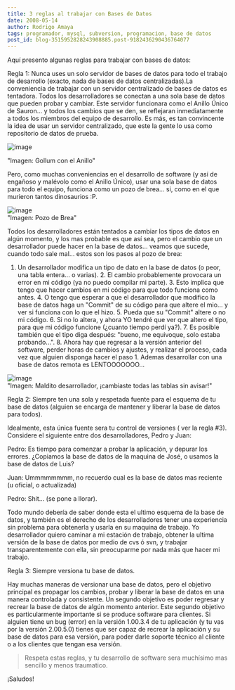 ```yaml
---
title: 3 reglas al trabajar con Bases de Datos
date: 2008-05-14
author: Rodrigo Amaya
tags: programador, mysql, subversion, programacion, base de datos
post_id: blog-3515952828243908885.post-9182436290436764077
---
```


Aquí presento algunas reglas para trabajar con bases de datos:

Regla 1: Nunca uses un solo servidor de bases de datos para todo el trabajo de desarrollo (exacto, nada de bases de datos centralizadas).La conveniencia de trabajar con un servidor centralizado de bases de datos es tentadora. Todos los desarrolladores se conectan a una sola base de datos que pueden probar y cambiar. Este servidor funcionara como el Anillo Único de Sauron... y todos los cambios que se den, se reflejaran inmediatamente a todos los miembros del equipo de desarrollo. Es más, es tan convincente la idea de usar un servidor centralizado, que este la gente lo usa como repositorio de datos de prueba.

![image](https://bp1.blogger.com/_ayvorITawE4/SCsVN8-FvLI/AAAAAAAAAtM/4iEZNRs4-xY/s400/gollum.jpg)    

"Imagen: Gollum con el Anillo"

Pero, como muchas conveniencias en el desarrollo de software (y así de engañoso y malévolo como el Anillo Único), usar una sola base de datos para todo el equipo, funciona como un pozo de brea... si, como en el que murieron tantos dinosaurios :P.

![image](https://bp1.blogger.com/_ayvorITawE4/SCsVM8-FvKI/AAAAAAAAAtE/yvbJ1g22jYQ/s400/tar.jpg)    
"Imagen: Pozo de Brea"

Todos los desarrolladores están tentados a cambiar los tipos de datos en algún momento, y los mas probable es que así sea, pero el cambio que un desarrollador puede hacer en la base de datos... veamos que sucede, cuando todo sale mal... estos son los pasos al pozo de brea:

1. Un desarrollador modifica un tipo de dato en la base de datos (o peor, una tabla entera... o varias). 2. El cambio probablemente provocara un error en mi código (ya no puedo compilar mi parte). 3. Esto implica que tengo que hacer cambios en mi código para que todo funciona como antes. 4. O tengo que esperar a que el desarrollador que modifico la base de datos haga un "Commit" de su código para que altere el mio... y ver si funciona con lo que el hizo. 5. Pueda que su "Commit" altere o no mi código. 6. Si no lo altera, y ahora YO tendré que ver que $%&&/$ altero el tipo, para que mi código funcione (¿cuanto tiempo perdí ya?). 7. Es posible también que el tipo diga después: "bueno, me equivoque, solo estaba probando...". 8. Ahora hay que regresar a la versión anterior del software, perder horas de cambios y ajustes, y realizar el proceso, cada vez que alguien disponga hacer el paso 1. Ademas desarrollar con una base de datos remota es LENTOOOOOOO...

![image](https://lh3.ggpht.com/Ramayac/SChunc-FvII/AAAAAAAAAs0/ltbMIa8a3HY/nerd1.jpg?imgmax=400)    
"Imagen: Maldito
desarrollador, ¡cambiaste todas las tablas sin avisar!"

Regla 2: Siempre ten una sola y respetada fuente para el esquema de tu base de datos (alguien se encarga de mantener y liberar la base de datos para todos).

Idealmente, esta única fuente sera tu control de versiones ( ver la regla #3). Considere el siguiente entre dos desarrolladores, Pedro y Juan:

Pedro: Es tiempo para comenzar a probar la aplicación, y depurar los errores. ¿Copiamos la base de datos de la maquina de José, o usamos la base de datos de Luis?

Juan: Ummmmmmmm, no recuerdo cual es la base de datos mas reciente (u oficial, o actualizada)

Pedro: Shit... (se pone a llorar).

Todo mundo debería de saber donde esta el ultimo esquema de la base de datos, y también es el derecho de los desarrolladores tener una experiencia sin problema para obtenerla y usarla en su maquina de trabajo. Yo desarrollador quiero caminar a mi estación de trabajo, obtener la ultima versión de la base de datos por medio de cvs ó svn, y trabajar transparentemente con ella, sin preocuparme por nada más que hacer mi trabajo.

Regla 3: Siempre versiona tu base de datos.

Hay muchas maneras de versionar una base de datos, pero el objetivo principal es propagar los cambios, probar y liberar la base de datos en una manera controlada y consistente. Un segundo objetivo es poder regresar y recrear la base de datos de algún momento anterior. Este segundo objetivo es particularmente importante si se produce software para clientes. Si alguien tiene un bug (error) en la versión 1.00.3.4 de tu aplicación (y tu vas por la versión 2.00.5.0) tienes que ser capaz de recrear la aplicación y su base de datos para esa versión, para poder darle soporte técnico al cliente o a los clientes que tengan esa versión.

> Respeta
> estas reglas, y tu desarrollo de software sera muchísimo mas sencillo y menos
> traumatico.

¡Saludos!
